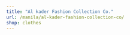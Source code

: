 ```yaml
---
title: "Al kader Fashion Collection Co."
url: /manila/al-kader-fashion-collection-co/
shop: clothes
---
```

